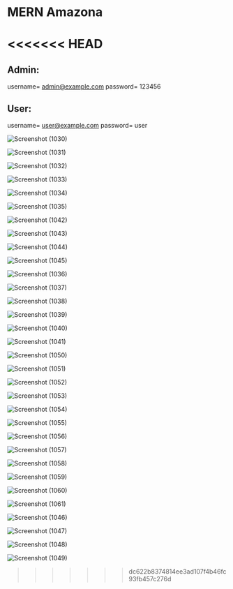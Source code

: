 # MERN Amazona
<<<<<<< HEAD
=======

## Admin: 
username= admin@example.com
password= 123456

## User: 
username= user@example.com
password= user

![Screenshot (1030)](https://user-images.githubusercontent.com/78145883/228607404-e5a15606-50e2-4807-8397-ce7b4d552ea7.png)


![Screenshot (1031)](https://user-images.githubusercontent.com/78145883/228607432-0b49b1a0-5764-4ca2-a0f5-0e20645bc680.png)


![Screenshot (1032)](https://user-images.githubusercontent.com/78145883/228607456-a2da7c10-7162-42fd-802a-12ccce53c902.png)


![Screenshot (1033)](https://user-images.githubusercontent.com/78145883/228607533-bf3c2b48-7b78-4765-8ed6-9a3888f9ec69.png)


![Screenshot (1034)](https://user-images.githubusercontent.com/78145883/228607583-63303f87-e40a-455b-98ab-85c7aec70dac.png)


![Screenshot (1035)](https://user-images.githubusercontent.com/78145883/228607688-44be2005-1a9c-421d-8b95-6ae0470b27ec.png)


![Screenshot (1042)](https://user-images.githubusercontent.com/78145883/228607743-3f3de951-bc6a-4e9d-8757-899e9cc4d163.png)


![Screenshot (1043)](https://user-images.githubusercontent.com/78145883/228607763-83c16275-3137-4e74-b149-6e17ea65857f.png)


![Screenshot (1044)](https://user-images.githubusercontent.com/78145883/228607802-b593829d-0416-44c5-b5c2-a38308ebbf26.png)


![Screenshot (1045)](https://user-images.githubusercontent.com/78145883/228607813-b98d243d-5505-4482-beb2-ba3929a9bdfd.png)


![Screenshot (1036)](https://user-images.githubusercontent.com/78145883/228607696-70c6c205-2b26-4fee-ab45-3a0080628d95.png)


![Screenshot (1037)](https://user-images.githubusercontent.com/78145883/228607705-f5e0547c-211b-4ceb-8a92-49244dd51bc2.png)


![Screenshot (1038)](https://user-images.githubusercontent.com/78145883/228607712-e2475baf-6d48-4468-be5d-59f3a0f150d9.png)


![Screenshot (1039)](https://user-images.githubusercontent.com/78145883/228607725-f72b59fd-5cda-41a1-ac97-0348d1f4398c.png)


![Screenshot (1040)](https://user-images.githubusercontent.com/78145883/228607730-97e8118f-c0ca-4222-9c55-d39d6f34f916.png)


![Screenshot (1041)](https://user-images.githubusercontent.com/78145883/228607735-a89d411b-4a26-4cfa-aa49-f7b322076721.png)


![Screenshot (1050)](https://user-images.githubusercontent.com/78145883/228607113-a474069c-c74e-47ba-9ca1-ef019fa54528.png)


![Screenshot (1051)](https://user-images.githubusercontent.com/78145883/228607131-42619bec-98a8-4742-8046-5c8de43a30f9.png)


![Screenshot (1052)](https://user-images.githubusercontent.com/78145883/228607140-18ea1db7-bb0d-487d-9c89-e852e6651065.png)


![Screenshot (1053)](https://user-images.githubusercontent.com/78145883/228607148-f43b5bbb-0d16-4dec-8b79-3364aa8334e7.png)


![Screenshot (1054)](https://user-images.githubusercontent.com/78145883/228607163-777759f3-421e-453e-b956-55ae800c8600.png)


![Screenshot (1055)](https://user-images.githubusercontent.com/78145883/228607168-8c6d950e-629b-42de-8cd7-614a02285319.png)


![Screenshot (1056)](https://user-images.githubusercontent.com/78145883/228607176-03dd48c5-816d-412a-871e-fd11f14c5065.png)


![Screenshot (1057)](https://user-images.githubusercontent.com/78145883/228607211-63a52cb5-2b72-4c5c-9954-2d73ec243b77.png)


![Screenshot (1058)](https://user-images.githubusercontent.com/78145883/228607300-a6cabb9e-5a87-41df-b1bd-5089f091b1ba.png)


![Screenshot (1059)](https://user-images.githubusercontent.com/78145883/228607351-693f5f24-a3ea-40e9-b2f5-656bbd8a50a0.png)


![Screenshot (1060)](https://user-images.githubusercontent.com/78145883/228607376-c27ab4ac-28c3-4d44-beb3-13a2d6c6a291.png)


![Screenshot (1061)](https://user-images.githubusercontent.com/78145883/228607391-3ee9d618-0be2-4fbc-ac90-2f6c6c5f55b2.png)


![Screenshot (1046)](https://user-images.githubusercontent.com/78145883/228607829-78feb7da-1b76-40b5-a37a-200d8e378748.png)


![Screenshot (1047)](https://user-images.githubusercontent.com/78145883/228607870-f1bcb37a-4f36-4a50-808f-26f81272b84f.png)


![Screenshot (1048)](https://user-images.githubusercontent.com/78145883/228607898-13b76e04-3885-411d-a7c5-7297f0a28b7c.png)


![Screenshot (1049)](https://user-images.githubusercontent.com/78145883/228607917-acf1c6a8-9542-4a29-be6e-e9bc0c6878c9.png)
>>>>>>> dc622b8374814ee3ad107f4b46fc93fb457c276d
